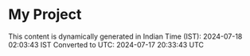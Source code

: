 # My Project

This content is dynamically generated in Indian Time (IST): 2024-07-18 02:03:43 IST
Converted to UTC: 2024-07-17 20:33:43 UTC
